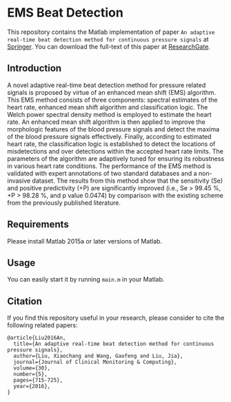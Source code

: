 # EMS Beat Detection

This repository contains the Matlab implementation of paper `An adaptive real-time beat detection method for continuous pressure signals`  at [Springer](https://link.springer.com/article/10.1007/s10877-015-9770-z). You can download the full-text of this paper at [ResearchGate](https://www.researchgate.net/publication/281713164_An_adaptive_real-time_beat_detection_method_for_continuous_pressure_signals).



## Introduction

A novel adaptive real-time beat detection method for pressure related signals is proposed by virtue of an enhanced mean shift (EMS) algorithm. This EMS method consists of three components: spectral estimates of the heart rate, enhanced mean shift algorithm and classification logic. The Welch power spectral density method is employed to estimate the heart rate. An enhanced mean shift algorithm is then applied to improve the morphologic features of the blood pressure signals and detect the maxima of the blood pressure signals effectively. Finally, according to estimated heart rate, the classification logic is established to detect the locations of misdetections and over detections within the accepted heart rate limits. The parameters of the algorithm are adaptively tuned for ensuring its robustness in various heart rate conditions. The performance of the EMS method is validated with expert annotations of two standard databases and a non-invasive dataset. The results from this method show that the sensitivity (Se) and positive predictivity (+P) are significantly improved (i.e., Se > 99.45 %, +P > 98.28 %, and p value 0.0474) by comparison with the existing scheme from the previously published literature.


## Requirements

Please install Matlab 2015a or later versions of Matlab.

## Usage

You can easily start it by running ``main.m`` in your Matlab.


## Citation

If you find this repository useful in your research, please consider to cite the following related papers:

```
@article{Liu2016An,
  title={An adaptive real-time beat detection method for continuous pressure signals},
  author={Liu, Xiaochang and Wang, Gaofeng and Liu, Jia},
  journal={Journal of Clinical Monitoring & Computing},
  volume={30},
  number={5},
  pages={715-725},
  year={2016},
}
```
